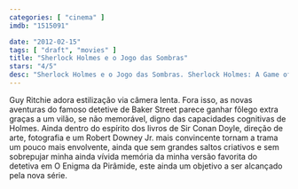```yaml
---
categories: [ "cinema" ]
imdb: "1515091"

date: "2012-02-15"
tags: [ "draft", "movies" ]
title: "Sherlock Holmes e o Jogo das Sombras"
stars: "4/5"
desc: "Sherlock Holmes e o Jogo das Sombras. Sherlock Holmes: A Game of Shadows (USA, 2011). Dirigido por Guy Ritchie. Escrito por Michele Mulroney, Kieran Mulroney, Arthur Conan Doyle. Com Robert Downey Jr., Jude Law, Noomi Rapace, Rachel McAdams, Jared Harris, Stephen Fry, Paul Anderson, Kelly Reilly, Geraldine James."
---
```

Guy Ritchie adora estilização via câmera lenta. Fora isso, as novas aventuras do famoso detetive de Baker Street parece ganhar fôlego extra graças a um vilão, se não memorável, digno das capacidades cognitivas de Holmes.
Ainda dentro do espírito dos livros de Sir Conan Doyle, direção de arte, fotografia e um Robert Downey Jr. mais convincente tornam a trama um pouco mais envolvente, ainda que sem grandes saltos criativos e sem sobrepujar minha ainda vívida memória da minha versão favorita do detetiva em O Enigma da Pirâmide, este ainda um objetivo a ser alcançado pela nova série.


